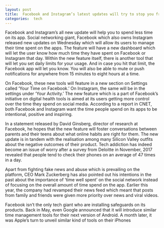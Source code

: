 ```yaml
---
layout: post
title:  Facebook and Instagram’s latest updates will try to stop you from using the apps
categories:  tech
---
```


Facebook and Instagram’s all new update will help you to spend less time on its app. Social networking giant, Facebook which also owns Instagram released new updates on Wednesday which will allow its users to manage their time spent on the apps. The feature will have a new dashboard which will let the user know how much time they have spent on Facebook or Instagram that day. Within the new feature itself, there is another tool that will let you set daily limits for your usage. And in case you hit that limit, the Facebook app will let you know. You will also be able to mute or push notifications for anywhere from 15 minutes to eight hours at a time.

On Facebook, these new tools will feature in a new section on Settings called ‘Your Time on Facebook.’ On Instagram, the same will be in the settings under ‘Your Activity.’ The new feature which is a part of Facebook’s initiative on digital health tools is aimed at its users getting more control over the time they spend on social media. According to a report in CNET, both Facebook and Instagram want the time people spend on its apps to be intentional, positive and inspiring.

In a statement released by David Ginsberg, director of research at Facebook, he hopes that the new feature will foster conversations between parents and their teens about what online habits are right for them. The new update is in tandem with the realisation among many Silicon Valley outfits about the negative outcomes of their product. Tech addiction has indeed become an issue of worry after a survey from Deloitte in November, 2017 revealed that people tend to check their phones on an average of 47 times in a day.

Apart from fighting fake news and abuse which is prevailing on the platform, CEO Mark Zuckerberg has also pointed out his intentions in the past about the importance of ‘time well spent’ on the social network instead of focusing on the overall amount of time spend on the app. Earlier this year, the company had revamped their news feed which meant that posts from family and friends were given more priority over news and viral videos.

Facebook isn’t the only tech giant who are installing safeguards on its products. Back in May, even Google announced that it will introduce similar time management tools for their next version of Android. A month later, it was Apple’s turn to unveil similar kind of tools on their iPhones
